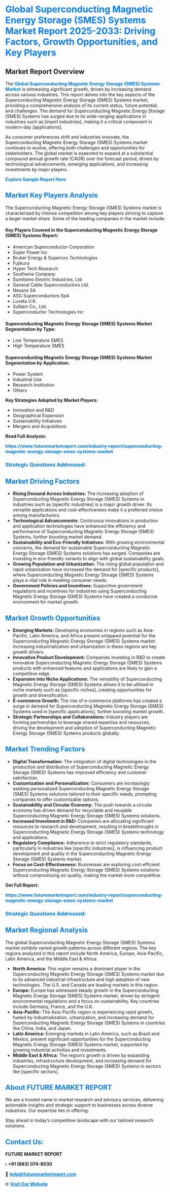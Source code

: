 <h1 style="color: #007BFF;">Global Superconducting Magnetic Energy Storage (SMES) Systems Market Report 2025-2033: Driving Factors, Growth Opportunities, and Key Players</h1>

<section id="overview">
<h2>Market Report Overview</h2>
<p>The <a href="https://www.futuremarketreport.com/industry-report/superconducting-magnetic-energy-storage-smes-systems-market" style="color: #007BFF; text-decoration: none;"><strong>Global Superconducting Magnetic Energy Storage (SMES) Systems Market</strong></a> is witnessing significant growth, driven by increasing demand across various industries. This report delves into the key aspects of the Superconducting Magnetic Energy Storage (SMES) Systems market, providing a comprehensive analysis of its current status, future potential, and challenges. The demand for Superconducting Magnetic Energy Storage (SMES) Systems has surged due to its wide-ranging applications in industries such as [insert industries], making it a critical component in modern-day [applications].</p>
<p>As consumer preferences shift and industries innovate, the Superconducting Magnetic Energy Storage (SMES) Systems market continues to evolve, offering both challenges and opportunities for stakeholders. The global market is expected to expand at a substantial compound annual growth rate (CAGR) over the forecast period, driven by technological advancements, emerging applications, and increasing investments by major players.</p>
</section>

<section id="overview">
<p><a href="https://www.futuremarketreport.com/request-sample/reportId=98384" style="color: #007BFF; text-decoration: none;"><strong>Explore Sample Report Here</strong></a></p>
</section>

<section id="key-players">
<h2 style="color: #007BFF;">Market Key Players Analysis</h2>
<p>The Superconducting Magnetic Energy Storage (SMES) Systems market is characterized by intense competition among key players striving to capture a larger market share. Some of the leading companies in the market include:</p>
<h4>Key Players Covered in the Superconducting Magnetic Energy Storage (SMES) Systems Report:</h4>
<ul><li>American Superconductor Corporation</li><li>Super Power Inc</li><li>Bruker Energy &amp; Supercon Technologies</li><li>Fujikura</li><li>Hyper Tech Research</li><li>Southwire Company</li><li>Sumitomo Electric Industries, Ltd</li><li>General Cable Superconductors Ltd.</li><li>Nexans SA</li><li>ASG Superconductors SpA</li><li>Luvata U.K.</li><li>SuNam Co., Ltd.</li><li>Superconductor Technologies Inc</li></ul>
<h4>Superconducting Magnetic Energy Storage (SMES) Systems Market Segmentation by Type:</h4>
<ul><li>Low Temperature SMES</li><li>High Temperature SMES</li></ul>

<h4>Superconducting Magnetic Energy Storage (SMES) Systems Market Segmentation by Application:</h4>
<ul><li>Power System</li><li>Industrial Use</li><li>Research Institution</li><li>Others</li></ul>
<p><strong>Key Strategies Adopted by Market Players:</strong></p>
<ul>
<li>Innovation and R&D</li>
<li>Geographical Expansion</li>
<li>Sustainability Initiatives</li>
<li>Mergers and Acquisitions</li>
</ul>
</section>

<section>
<p><strong>Read Full Analysis: </strong></p><a href="https://www.futuremarketreport.com/industry-report/superconducting-magnetic-energy-storage-smes-systems-market" style="color: #007BFF; text-decoration: none;"><strong>https://www.futuremarketreport.com/industry-report/superconducting-magnetic-energy-storage-smes-systems-market</strong></a>
<h3 style="color: #007BFF;">Strategic Questions Addressed:</h3>
</section>

<section id="driving-factors">
<h2 style="color: #007BFF;">Market Driving Factors</h2>
<ul>
<li><strong>Rising Demand Across Industries:</strong> The increasing adoption of Superconducting Magnetic Energy Storage (SMES) Systems in industries such as [specific industries] is a major growth driver. Its versatile applications and cost-effectiveness make it a preferred choice among manufacturers.</li>
<li><strong>Technological Advancements:</strong> Continuous innovations in production and application technologies have enhanced the efficiency and performance of Superconducting Magnetic Energy Storage (SMES) Systems, further boosting market demand.</li>
<li><strong>Sustainability and Eco-Friendly Initiatives:</strong> With growing environmental concerns, the demand for sustainable Superconducting Magnetic Energy Storage (SMES) Systems solutions has surged. Companies are investing in eco-friendly variants to align with global sustainability goals.</li>
<li><strong>Growing Population and Urbanization:</strong> The rising global population and rapid urbanization have increased the demand for [specific products], where Superconducting Magnetic Energy Storage (SMES) Systems plays a vital role in meeting consumer needs.</li>
<li><strong>Government Policies and Incentives:</strong> Supportive government regulations and incentives for industries using Superconducting Magnetic Energy Storage (SMES) Systems have created a conducive environment for market growth.</li>
</ul>
</section>

<section id="growth-opportunities">
<h2 style="color: #007BFF;">Market Growth Opportunities</h2>
<ul>
<li><strong>Emerging Markets:</strong> Developing economies in regions such as Asia-Pacific, Latin America, and Africa present untapped potential for the Superconducting Magnetic Energy Storage (SMES) Systems market. Increasing industrialization and urbanization in these regions are key growth drivers.</li>
<li><strong>Innovative Product Development:</strong> Companies investing in R&D to create innovative Superconducting Magnetic Energy Storage (SMES) Systems products with enhanced features and applications are likely to gain a competitive edge.</li>
<li><strong>Expansion into Niche Applications:</strong> The versatility of Superconducting Magnetic Energy Storage (SMES) Systems allows it to be utilized in niche markets such as [specific niches], creating opportunities for growth and diversification.</li>
<li><strong>E-commerce Growth:</strong> The rise of e-commerce platforms has created a surge in demand for Superconducting Magnetic Energy Storage (SMES) Systems used in [specific applications], further boosting market growth.</li>
<li><strong>Strategic Partnerships and Collaborations:</strong> Industry players are forming partnerships to leverage shared expertise and resources, driving the development and adoption of Superconducting Magnetic Energy Storage (SMES) Systems products globally.</li>
</ul>
</section>

<section id="trending-factors">
<h2 style="color: #007BFF;">Market Trending Factors</h2>
<ul>
<li><strong>Digital Transformation:</strong> The integration of digital technologies in the production and distribution of Superconducting Magnetic Energy Storage (SMES) Systems has improved efficiency and customer satisfaction.</li>
<li><strong>Customization and Personalization:</strong> Consumers are increasingly seeking personalized Superconducting Magnetic Energy Storage (SMES) Systems solutions tailored to their specific needs, prompting companies to offer customizable options.</li>
<li><strong>Sustainability and Circular Economy:</strong> The push towards a circular economy has driven demand for recyclable and reusable Superconducting Magnetic Energy Storage (SMES) Systems solutions.</li>
<li><strong>Increased Investment in R&D:</strong> Companies are allocating significant resources to research and development, resulting in breakthroughs in Superconducting Magnetic Energy Storage (SMES) Systems technology and applications.</li>
<li><strong>Regulatory Compliance:</strong> Adherence to strict regulatory standards, particularly in industries like [specific industries], is influencing product development and quality in the Superconducting Magnetic Energy Storage (SMES) Systems market.</li>
<li><strong>Focus on Cost-Effectiveness:</strong> Businesses are exploring cost-efficient Superconducting Magnetic Energy Storage (SMES) Systems solutions without compromising on quality, making the market more competitive.</li>
</ul>
</section>

<section>
<p><strong>Get Full Report: </strong></p><a href="https://www.futuremarketreport.com/industry-report/superconducting-magnetic-energy-storage-smes-systems-market" style="color: #007BFF; text-decoration: none;"><strong>https://www.futuremarketreport.com/industry-report/superconducting-magnetic-energy-storage-smes-systems-market</strong></a>
<h3 style="color: #007BFF;">Strategic Questions Addressed:</h3>
</section>


<section id="regional-analysis">
<h2 style="color: #007BFF;">Market Regional Analysis</h2>
<p>The global Superconducting Magnetic Energy Storage (SMES) Systems market exhibits varied growth patterns across different regions. The key regions analyzed in this report include North America, Europe, Asia-Pacific, Latin America, and the Middle East & Africa:</p>
<ul>
<li><strong>North America:</strong> This region remains a dominant player in the Superconducting Magnetic Energy Storage (SMES) Systems market due to its advanced industrial infrastructure and high adoption of new technologies. The U.S. and Canada are leading markets in this region.</li>
<li><strong>Europe:</strong> Europe has witnessed steady growth in the Superconducting Magnetic Energy Storage (SMES) Systems market, driven by stringent environmental regulations and a focus on sustainability. Key countries include Germany, France, and the U.K.</li>
<li><strong>Asia-Pacific:</strong> The Asia-Pacific region is experiencing rapid growth, fueled by industrialization, urbanization, and increasing demand for Superconducting Magnetic Energy Storage (SMES) Systems in countries like China, India, and Japan.</li>
<li><strong>Latin America:</strong> Emerging markets in Latin America, such as Brazil and Mexico, present significant opportunities for the Superconducting Magnetic Energy Storage (SMES) Systems market, supported by growing industrial activities and investments.</li>
<li><strong>Middle East & Africa:</strong> The region’s growth is driven by expanding industries, infrastructure development, and increasing demand for Superconducting Magnetic Energy Storage (SMES) Systems in sectors like [specific sectors].</li>
</ul>
</section>

<footer>
<h2 style="color: #007BFF;">About FUTURE MARKET REPORT</h2>
<p>We are a trusted name in market research and advisory services, delivering actionable insights and strategic support to businesses across diverse industries. Our expertise lies in offering:</p>

<p>Stay ahead in today’s competitive landscape with our tailored research solutions.</p>

<h2 style="color: #007BFF;">Contact Us:</h2>
<p><strong>FUTURE MARKET REPORT</strong></p>
<p>📞 <strong>+91 (883) 074-8030</strong></p>
<p>📧 <strong><a href="mailto:help@futuremarketreport.com" style="color: #007BFF;">help@futuremarketreport.com</a></strong></p>
<p>🌐 <strong><a href="https://www.futuremarketreport.com/" style="color: #007BFF;">Visit Our Website</a></strong></p>
</footer>